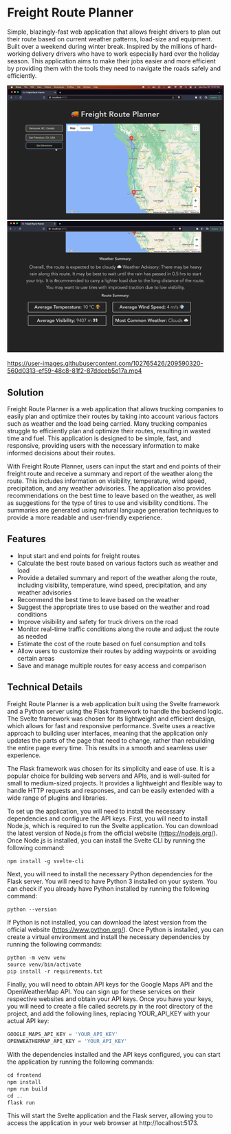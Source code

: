 # Freight Route Planner

Simple, blazingly-fast web application that allows freight drivers to plan out their route based on current weather patterns, load-size and equipment. Built over a weekend during winter break. Inspired by the millions of hard-working delivery drivers who have to work especially hard over the holiday season. This application aims to make their jobs easier and more efficient by providing them with the tools they need to navigate the roads safely and efficiently.

![Route Demo](public/route-demo.png) ![Summary Demo](public/summary-demo.png)


https://user-images.githubusercontent.com/102765426/209590320-560d0313-ef59-48c8-81f2-87ddceb5e17a.mp4


## Solution
Freight Route Planner is a web application that allows trucking companies to easily plan and optimize their routes by taking into account various factors such as weather and the load being carried. Many trucking companies struggle to efficiently plan and optimize their routes, resulting in wasted time and fuel. This application is designed to be simple, fast, and responsive, providing users with the necessary information to make informed decisions about their routes.

With Freight Route Planner, users can input the start and end points of their freight route and receive a summary and report of the weather along the route. This includes information on visibility, temperature, wind speed, precipitation, and any weather advisories. The application also provides recommendations on the best time to leave based on the weather, as well as suggestions for the type of tires to use and visibility conditions. The summaries are generated using natural language generation techniques to provide a more readable and user-friendly experience.

## Features
- Input start and end points for freight routes
- Calculate the best route based on various factors such as weather and load
- Provide a detailed summary and report of the weather along the route, including visibility, temperature, wind speed, precipitation, and any weather advisories
- Recommend the best time to leave based on the weather
- Suggest the appropriate tires to use based on the weather and road conditions
- Improve visibility and safety for truck drivers on the road
- Monitor real-time traffic conditions along the route and adjust the route as needed
- Estimate the cost of the route based on fuel consumption and tolls
- Allow users to customize their routes by adding waypoints or avoiding certain areas
- Save and manage multiple routes for easy access and comparison

## Technical Details
Freight Route Planner is a web application built using the Svelte framework and a Python server using the Flask framework to handle the backend logic. The Svelte framework was chosen for its lightweight and efficient design, which allows for fast and responsive performance. Svelte uses a reactive approach to building user interfaces, meaning that the application only updates the parts of the page that need to change, rather than rebuilding the entire page every time. This results in a smooth and seamless user experience.

The Flask framework was chosen for its simplicity and ease of use. It is a popular choice for building web servers and APIs, and is well-suited for small to medium-sized projects. It provides a lightweight and flexible way to handle HTTP requests and responses, and can be easily extended with a wide range of plugins and libraries.

To set up the application, you will need to install the necessary dependencies and configure the API keys. First, you will need to install Node.js, which is required to run the Svelte application. You can download the latest version of Node.js from the official website (https://nodejs.org/). Once Node.js is installed, you can install the Svelte CLI by running the following command:
```
npm install -g svelte-cli
```
Next, you will need to install the necessary Python dependencies for the Flask server. You will need to have Python 3 installed on your system. You can check if you already have Python installed by running the following command:
```
python --version
```
If Python is not installed, you can download the latest version from the official website (https://www.python.org/). Once Python is installed, you can create a virtual environment and install the necessary dependencies by running the following commands:
```
python -m venv venv
source venv/bin/activate
pip install -r requirements.txt
```
Finally, you will need to obtain API keys for the Google Maps API and the OpenWeatherMap API. You can sign up for these services on their respective websites and obtain your API keys. Once you have your keys, you will need to create a file called secrets.py in the root directory of the project, and add the following lines, replacing YOUR_API_KEY with your actual API key:
```javascript
GOOGLE_MAPS_API_KEY = 'YOUR_API_KEY'
OPENWEATHERMAP_API_KEY = 'YOUR_API_KEY'
```
With the dependencies installed and the API keys configured, you can start the application by running the following commands:
```
cd frontend
npm install
npm run build
cd ..
flask run
```
This will start the Svelte application and the Flask server, allowing you to access the application in your web browser at http://localhost:5173.








